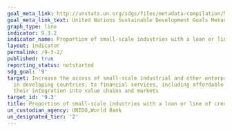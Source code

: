 ```yaml
---
goal_meta_link: http://unstats.un.org/sdgs/files/metadata-compilation/Metadata-Goal-9.pdf
goal_meta_link_text: United Nations Sustainable Development Goals Metadata (pdf 663kB)
graph_type: line
indicator: 9.3.2
indicator_name: Proportion of small-scale industries with a loan or line of credit
layout: indicator
permalink: /9-3-2/
published: true
reporting_status: notstarted
sdg_goal: '9'
target: Increase the access of small-scale industrial and other enterprises, in particular
  in developing countries, to financial services, including affordable credit, and
  their integration into value chains and markets
target_id: '9.3'
title: Proportion of small-scale industries with a loan or line of credit
un_custodian_agency: UNIDO,World Bank
un_designated_tier: '2'
---
```

